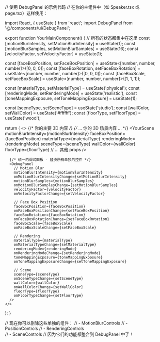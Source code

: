 // 使用 DebugPanel 的示例代码
// 在你的主组件中（如 Speaker.tsx 或 page.tsx）这样使用：

import React, { useState } from 'react';
import DebugPanel from '@/components/ui/DebugPanel';

export function YourMainComponent() {
  // 所有的状态都集中在这里
  const [motionBlurIntensity, setMotionBlurIntensity] = useState(1);
  const [motionBlurSamples, setMotionBlurSamples] = useState(16);
  const [velocityFactor, setVelocityFactor] = useState(1);
  
  const [faceBoxPosition, setFaceBoxPosition] = useState<[number, number, number]>([0, 0, 0]);
  const [faceBoxRotation, setFaceBoxRotation] = useState<[number, number, number]>([0, 0, 0]);
  const [faceBoxScale, setFaceBoxScale] = useState<[number, number, number]>([1, 1, 1]);
  
  const [materialType, setMaterialType] = useState('physical');
  const [renderingMode, setRenderingMode] = useState('realistic');
  const [toneMappingExposure, setToneMappingExposure] = useState(1);
  
  const [sceneType, setSceneType] = useState('studio');
  const [wallColor, setWallColor] = useState('#ffffff');
  const [floorType, setFloorType] = useState('wood');

  return (
    <>
      {/* 你的主要 3D 内容 */}
      <Canvas>
        {/* ... 你的 3D 场景内容 ... */}
        <YourScene
          motionBlurIntensity={motionBlurIntensity}
          faceBoxPosition={faceBoxPosition}
          materialType={materialType}
          renderingMode={renderingMode}
          sceneType={sceneType}
          wallColor={wallColor}
          floorType={floorType}
          // ... 其他 props
        />
      </Canvas>

      {/* 统一的调试面板 - 替换所有单独的控件 */}
      <DebugPanel
        // Motion Blur
        motionBlurIntensity={motionBlurIntensity}
        onMotionBlurIntensityChange={setMotionBlurIntensity}
        motionBlurSamples={motionBlurSamples}
        onMotionBlurSamplesChange={setMotionBlurSamples}
        velocityFactor={velocityFactor}
        onVelocityFactorChange={setVelocityFactor}
        
        // Face Box Position
        faceBoxPosition={faceBoxPosition}
        onFaceBoxPositionChange={setFaceBoxPosition}
        faceBoxRotation={faceBoxRotation}
        onFaceBoxRotationChange={setFaceBoxRotation}
        faceBoxScale={faceBoxScale}
        onFaceBoxScaleChange={setFaceBoxScale}
        
        // Rendering
        materialType={materialType}
        onMaterialTypeChange={setMaterialType}
        renderingMode={renderingMode}
        onRenderingModeChange={setRenderingMode}
        toneMappingExposure={toneMappingExposure}
        onToneMappingExposureChange={setToneMappingExposure}
        
        // Scene
        sceneType={sceneType}
        onSceneTypeChange={setSceneType}
        wallColor={wallColor}
        onWallColorChange={setWallColor}
        floorType={floorType}
        onFloorTypeChange={setFloorType}
      />
    </>
  );
}

// 现在你可以删除这些单独的组件：
// - MotionBlurControls
// - PositionControls
// - RenderingControls  
// - SceneControls
// 因为它们的功能都整合到 DebugPanel 中了！
